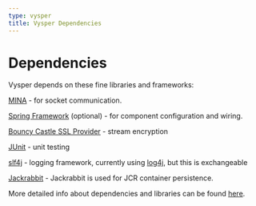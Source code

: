 ```yaml
---
type: vysper
title: Vysper Dependencies
---
```


# Dependencies

Vysper depends on these fine libraries and frameworks:

[MINA](/) - for socket communication.

[Spring Framework](http://springframework.org/) (optional) - for component configuration and wiring.

[Bouncy Castle SSL Provider](http://www.bouncycastle.org/) - stream encryption

[JUnit](http://junit.sourceforge.net/) - unit testing

[slf4j](http://slf4j.org/) - logging framework, currently using [log4j](http://logging.apache.org/log4j), but this is exchangeable

[Jackrabbit](http://jackrabbit.apache.org/) - Jackrabbit is used for JCR container persistence.

More detailed info about dependencies and libraries can be found [here](http://svn.apache.org/repos/asf/labs/vysper/lib/LIBRARY_OVERVIEW.txt).

